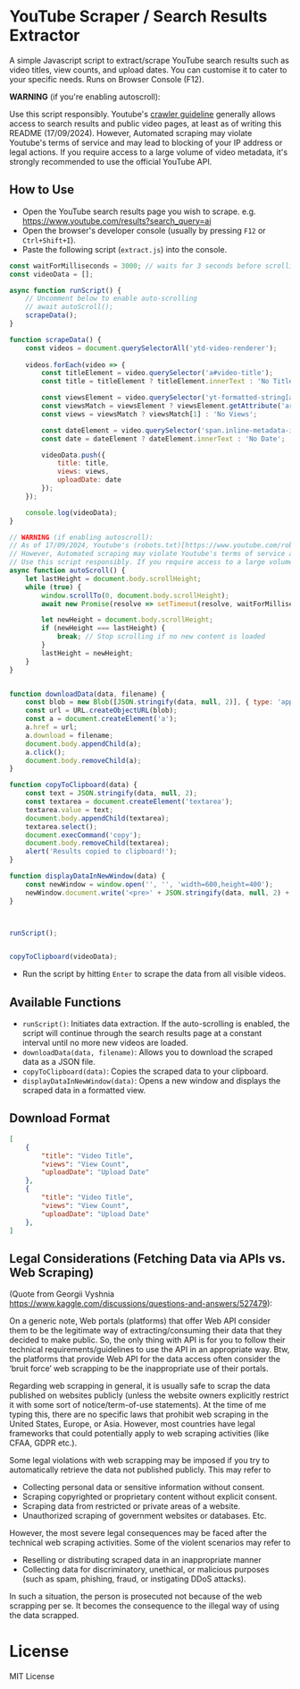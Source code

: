 # YouTube Scraper / Search Results Extractor

 A simple Javascript script to extract/scrape YouTube search results such as video titles, view counts, and upload dates. You can customise it to cater to your specific needs. Runs on Browser Console (F12).


**WARNING** (if you're enabling autoscroll):

  Use this script responsibly. Youtube's [crawler guideline](https://www.youtube.com/robots.txt) generally allows access to search results and public video pages, at least as of writing this README (17/09/2024). However, Automated scraping may violate Youtube's terms of service and may lead to blocking of your IP address or legal actions. If you require access to a large volume of video metadata, it's strongly recommended to use the official YouTube API.


## How to Use

   - Open the YouTube search results page you wish to scrape. e.g. https://www.youtube.com/results?search_query=ai    
   - Open the browser's developer console (usually by pressing `F12` or `Ctrl+Shift+I`).
   - Paste the following script (`extract.js`) into the console.
```javascript
const waitForMilliseconds = 3000; // waits for 3 seconds before scrolling again
const videoData = [];

async function runScript() {
    // Uncomment below to enable auto-scrolling
    // await autoScroll();
    scrapeData();
}

function scrapeData() {
    const videos = document.querySelectorAll('ytd-video-renderer');
    
    videos.forEach(video => {
        const titleElement = video.querySelector('a#video-title');
        const title = titleElement ? titleElement.innerText : 'No Title';

        const viewsElement = video.querySelector('yt-formatted-string[aria-label]');
        const viewsMatch = viewsElement ? viewsElement.getAttribute('aria-label').match(/조회수\s([\d,]+회)/) : null;
        const views = viewsMatch ? viewsMatch[1] : 'No Views';

        const dateElement = video.querySelector('span.inline-metadata-item');
        const date = dateElement ? dateElement.innerText : 'No Date';

        videoData.push({
            title: title,
            views: views,
            uploadDate: date
        });
    });

    console.log(videoData);
}

// WARNING (if enabling autoscroll):
// As of 17/09/2024, Youtube's (robots.txt)[https://www.youtube.com/robots.txt] generally allows access to search results and public video pages.
// However, Automated scraping may violate Youtube's terms of service and may lead to blocking of your IP address or taking legal actions.
// Use this script responsibly. If you require access to a large volume of video metadata, it's strongly recommended to use the official YouTube API.
async function autoScroll() {
    let lastHeight = document.body.scrollHeight;
    while (true) {
        window.scrollTo(0, document.body.scrollHeight);
        await new Promise(resolve => setTimeout(resolve, waitForMilliseconds));

        let newHeight = document.body.scrollHeight;
        if (newHeight === lastHeight) {
            break; // Stop scrolling if no new content is loaded
        }
        lastHeight = newHeight;
    }
}


function downloadData(data, filename) {
    const blob = new Blob([JSON.stringify(data, null, 2)], { type: 'application/json' });
    const url = URL.createObjectURL(blob);
    const a = document.createElement('a');
    a.href = url;
    a.download = filename;
    document.body.appendChild(a);
    a.click();
    document.body.removeChild(a);
}

function copyToClipboard(data) {
    const text = JSON.stringify(data, null, 2);
    const textarea = document.createElement('textarea');
    textarea.value = text;
    document.body.appendChild(textarea);
    textarea.select();
    document.execCommand('copy');
    document.body.removeChild(textarea);
    alert('Results copied to clipboard!');
}

function displayDataInNewWindow(data) {
    const newWindow = window.open('', '', 'width=600,height=400');
    newWindow.document.write('<pre>' + JSON.stringify(data, null, 2) + '</pre>');
}



runScript();


copyToClipboard(videoData); 
```

   - Run the script by hitting `Enter` to scrape the data from all visible videos.


## Available Functions

   - `runScript()`: Initiates data extraction. If the auto-scrolling is enabled, the script will continue through the search results page at a constant interval until no more new videos are loaded.
   - `downloadData(data, filename)`: Allows you to download the scraped data as a JSON file.
   - `copyToClipboard(data)`: Copies the scraped data to your clipboard.
   - `displayDataInNewWindow(data)`: Opens a new window and displays the scraped data in a formatted view.

## Download Format

   ```json
   [
       {
           "title": "Video Title",
           "views": "View Count",
           "uploadDate": "Upload Date"
       },
       {
           "title": "Video Title",
           "views": "View Count",
           "uploadDate": "Upload Date"
       },       
   ]
   ```

## Legal Considerations (Fetching Data via APIs vs. Web Scraping)

(Quote from Georgii Vyshnia https://www.kaggle.com/discussions/questions-and-answers/527479):

On a generic note, Web portals (platforms) that offer Web API consider them to be the legitimate way of extracting/consuming their data that they decided to make public. So, the only thing with API is for you to follow their technical requirements/guidelines to use the API in an appropriate way. Btw, the platforms that provide Web API for the data access often consider the ‘bruit force’ web scrapping to be the inappropriate use of their portals.

Regarding web scrapping in general, it is usually safe to scrap the data published on websites publicly (unless the website owners explicitly restrict it with some sort of notice/term-of-use statements). At the time of me typing this, there are no specific laws that prohibit web scraping in the United States, Europe, or Asia. However, most countries have legal frameworks that could potentially apply to web scraping activities (like CFAA, GDPR etc.).

Some legal violations with web scrapping may be imposed if you try to automatically retrieve the data not published publicly. This may refer to
 - Collecting personal data or sensitive information without consent.
 - Scraping copyrighted or proprietary content without explicit consent.
 - Scraping data from restricted or private areas of a website.
 - Unauthorized scraping of government websites or databases.
Etc.

However, the most severe legal consequences may be faced after the technical web scraping activities. Some of the violent scenarios may refer to
 - Reselling or distributing scraped data in an inappropriate manner
 - Collecting data for discriminatory, unethical, or malicious purposes (such as spam, phishing, fraud, or instigating DDoS attacks).

In such a situation, the person is prosecuted not because of the web scrapping per se. It becomes the consequence to the illegal way of using the data scrapped.


# License

MIT License




